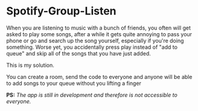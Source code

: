 # Spotify-Group-Listen
When you are listening to music with a bunch of friends, you often will get asked to play some songs, after a while it gets quite annoying to pass your phone or go and search up the song yourself, especially if you're doing something. Worse yet, you accidentally press play instead of "add to queue" and skip all of the songs that you have just added.

This is my solution.

You can create a room, send the code to everyone and anyone will be able to add songs to your queue without you lifting a finger

**PS:** _The app is still in development and therefore is not accessible to everyone._
